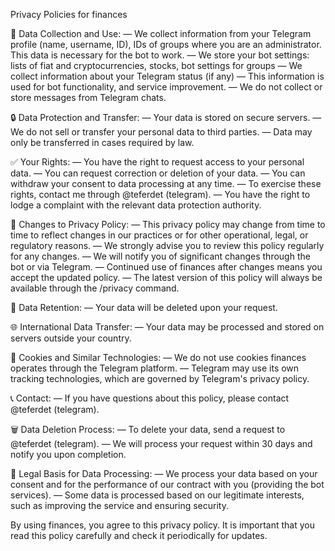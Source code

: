Privacy Policies for finances

🔐 Data Collection and Use:
— We collect information from your Telegram profile (name, username, ID), IDs of groups where you are an administrator. This data is necessary for the bot to work.
— We store your bot settings: lists of fiat and cryptocurrencies, stocks, bot settings for groups
— We collect information about your Telegram status (if any)
— This information is used for bot functionality, and service improvement.
— We do not collect or store messages from Telegram chats.

🔒 Data Protection and Transfer:
— Your data is stored on secure servers.
— We do not sell or transfer your personal data to third parties.
— Data may only be transferred in cases required by law.

✅ Your Rights:
— You have the right to request access to your personal data.
— You can request correction or deletion of your data.
— You can withdraw your consent to data processing at any time.
— To exercise these rights, contact me through @teferdet (telegram).
— You have the right to lodge a complaint with the relevant data protection authority.

🔄 Changes to Privacy Policy:
— This privacy policy may change from time to time to reflect changes in our practices or for other operational, legal, or regulatory reasons.
— We strongly advise you to review this policy regularly for any changes.
— We will notify you of significant changes through the bot or via Telegram.
— Continued use of finances after changes means you accept the updated policy.
— The latest version of this policy will always be available through the /privacy command.

📅 Data Retention:
— Your data will be deleted upon your request.

🌐 International Data Transfer:
— Your data may be processed and stored on servers outside your country.

🍪 Cookies and Similar Technologies:
— We do not use cookies finances operates through the Telegram platform.
— Telegram may use its own tracking technologies, which are governed by Telegram's privacy policy.

📞 Contact:
— If you have questions about this policy, please contact @teferdet (telegram).

🗑 Data Deletion Process:
— To delete your data, send a request to @teferdet (telegram).
— We will process your request within 30 days and notify you upon completion.

📜 Legal Basis for Data Processing:
— We process your data based on your consent and for the performance of our contract with you (providing the bot services).
— Some data is processed based on our legitimate interests, such as improving the service and ensuring security.

By using finances, you agree to this privacy policy. It is important that you read this policy carefully and check it periodically for updates.
